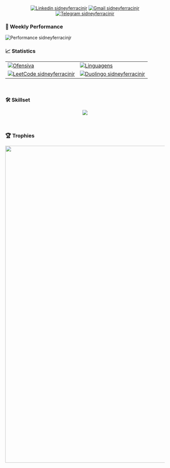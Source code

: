 <br>
<div>
  <p align="center">
    <a href="https://www.linkedin.com/in/sidneyferracinjr/"><img src="https://img.shields.io/badge/LinkedIn-0077B5?style=for-the-badge&logo=linkedin&logoColor=white" alt="Linkedin sidneyferracinjr"></a>
    <a href="mailto:sidneyferracinjr+githubreadme@gmail.com"><img src="https://img.shields.io/badge/Gmail-D14836?style=for-the-badge&logo=gmail&logoColor=white" alt="Gmail sidneyferracinjr"></a>
    <a href="https://t.me/sidneyferracinjr"><img src="https://img.shields.io/badge/Telegram-2CA5E0?style=for-the-badge&logo=telegram&logoColor=white" alt="Telegram sidneyferracinjr"></a>
  </p>
</div>


### 🚀 Weekly Performance
<div align="center> 

  [![Performance sidneyferracinjr](https://github-readme-activity-graph.vercel.app/graph?username=sidneyferracinjr&hide_title=true&hide_border=true&theme=github-compact&color=E6EDF3&line=29903B&point=E6EDF3&grid=false&days=7&area=true&area_color=29903B)](https://github.com/sidneyferracinjr)

</div>

### 📈 Statistics
<div>
  <table style="border-collapse: collapse; width: 100%; border: none;">
    <tr>
      <td style="border: none;">
        <a href="https://github.com/sidneyferracinjr?tab=overview&from=2024-08-01&to=2024-08-09">
          <img src="https://github-readme-streak-stats.herokuapp.com/?user=sidneyferracinjr&theme=dark&hide_border=true&background=101010&card_width=500&card_height=200" alt="Ofensiva"/>
        </a>
      </td>
      <td style="border: none;">
        <a href="https://github.com/sidneyferracinjr?tab=repositories">
          <img src="https://github-readme-stats.vercel.app/api/top-langs/?username=sidneyferracinjr&theme=dark&show_icons=true&hide_border=true&layout=compact&bg_color=101010&card_width=425&card_height=200" alt="Linguagens"/>
        </a>
      </td>
    </tr>
    <tr>
      <td style="border: none;">
        <a href="https://leetcode.com/sidneyferracinjr/">
          <img src="https://leetcard.jacoblin.cool/sidneyferracinjr?font=Open_Sans&border=0&width=500&height=200" alt="LeetCode sidneyferracinjr"/>
        </a>
      </td>
      <td style="border: none;">  
        <a href="https://www.duolingo.com/profile/sidneyferracinjr">
          <img src="https://duolingo-stats-card.vercel.app/api?username=sidneyferracinjr&sort=xp&width=500&height=200" alt="Duolingo sidneyferracinjr"/>
        </a>
      </td>
    </tr>
  </table>
</div>

<br>

### 🛠️ Skillset
<div>
  <p align="center">
    <a href="https://skillicons.dev"> 
      <img src="https://skillicons.dev/icons?i=html,css,js,ts,bootstrap,angular,py,django,java,spring,postgres,mongodb,docker&theme=light"/><!-- day one -->
      <!-- <img src="https://skillicons.dev/icons?i=html,css,js,angular,react,py,django,java,spring,kotlin,swift,mysql,mongodb,aws,kafka&theme=light"/> one day -->
    </a>
  </p>
</div>

<br>

### 🏆 Trophies
<div>
  <p align="center">
    <a href="https://github.com/sidneyferracinjr?tab=achievements" title="Conquistas">
      <img width="1000" src="https://github-profile-trophy.vercel.app/?username=sidneyferracinjr&column=8&theme=darkhub&no-frame=true&no-bg=true&title=-Experience"/>
    </a>
  </p>
</div>

<!-- sidneyferracinjr© -->
